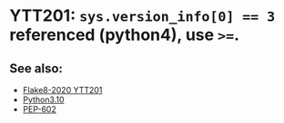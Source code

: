 # YTT201: `sys.version_info[0] == 3` referenced (python4), use `>=`.

## See also:

* [Flake8-2020 YTT201](https://github.com/asottile-archive/flake8-2020)
* [Python3.10](https://github.com/asottile/python3.10)
* [PEP-602](https://peps.python.org/pep-0602/)
